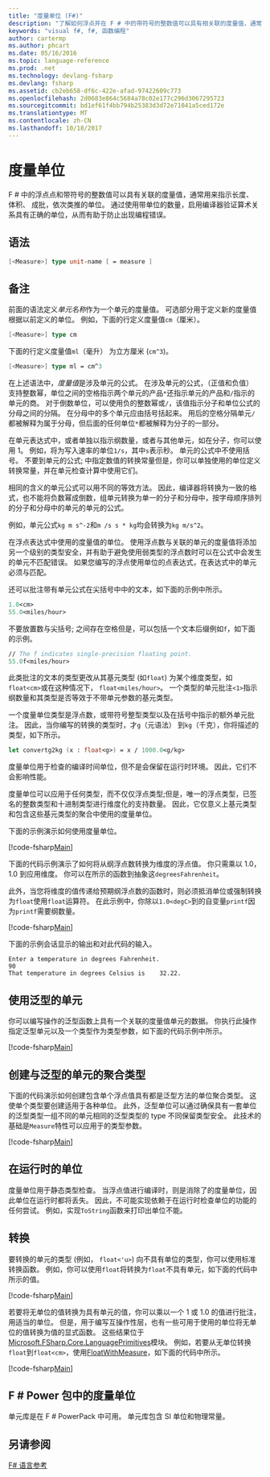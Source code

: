 ```yaml
---
title: "度量单位 (F#)"
description: "了解如何浮点并在 F # 中的带符号的整数值可以具有相关联的度量值，通常用来指示长度、 卷和大容量单位。"
keywords: "visual f#, f#, 函数编程"
author: cartermp
ms.author: phcart
ms.date: 05/16/2016
ms.topic: language-reference
ms.prod: .net
ms.technology: devlang-fsharp
ms.devlang: fsharp
ms.assetid: cb2eb658-df6c-422e-afad-97422609c773
ms.openlocfilehash: 2d0683e864c5684a78c02e177c296d3067295723
ms.sourcegitcommit: bd1ef61f4bb794b25383d3d72e71041a5ced172e
ms.translationtype: MT
ms.contentlocale: zh-CN
ms.lasthandoff: 10/18/2017
---
```

# <a name="units-of-measure"></a>度量单位

F # 中的浮点点和带符号的整数值可以具有关联的度量值，通常用来指示长度、 体积、 成批，依次类推的单位。 通过使用带单位的数量，启用编译器验证算术关系具有正确的单位，从而有助于防止出现编程错误。


## <a name="syntax"></a>语法

```fsharp
[<Measure>] type unit-name [ = measure ]
```

## <a name="remarks"></a>备注
前面的语法定义*单元名称*作为一个单元的度量值。 可选部分用于定义新的度量值根据以前定义的单位。 例如，下面的行定义度量值`cm`（厘米）。

```fsharp
[<Measure>] type cm
```

下面的行定义度量值`ml`（毫升） 为立方厘米 (`cm^3`)。

```fsharp
[<Measure>] type ml = cm^3
```

在上述语法中，*度量值*是涉及单元的公式。 在涉及单元的公式，（正值和负值） 支持整数幂，单位之间的空格指示两个单元的产品`*`还指示单元的产品和`/`指示的单元的商。 对于倒数单位，可以使用负的整数幂或`/`，该值指示分子和单位公式的分母之间的分隔。 在分母中的多个单元应由括号括起来。 用后的空格分隔单元`/`都被解释为属于分母，但后面的任何单位`*`都被解释为分子的一部分。

在单元表达式中，或者单独以指示纲数量，或者与其他单元，如在分子，你可以使用 1。 例如，将为写入速率的单位`1/s`，其中`s`表示秒。 单元的公式中不使用括号。 不要到单元的公式; 中指定数值的转换常量但是，你可以单独使用的单位定义转换常量，并在单元检查计算中使用它们。

相同的含义的单元公式可以用不同的等效方法。 因此，编译器将转换为一致的格式，也不能将负数幂成倒数，组单元转换为单一的分子和分母中，按字母顺序排列的分子和分母中的单元的单元的公式。

例如，单元公式`kg m s^-2`和`m /s s * kg`均会转换为`kg m/s^2`。

在浮点表达式中使用的度量值的单位。 使用浮点数与关联的单元的度量值将添加另一个级别的类型安全，并有助于避免使用弱类型的浮点数时可以在公式中会发生的单元不匹配错误。 如果您编写的浮点使用单位的点表达式，在表达式中的单元必须与匹配。

还可以批注带有单元公式在尖括号中中的文本，如下面的示例中所示。

```fsharp
1.0<cm>
55.0<miles/hour>
```

不要放置数与尖括号; 之间存在空格但是，可以包括一个文本后缀例如`f`，如下面的示例。

```fsharp
// The f indicates single-precision floating point.
55.0f<miles/hour>
```

此类批注的文本的类型更改从其基元类型 (如`float`) 为某个维度类型，如`float<cm>`或在这种情况下， `float<miles/hour>`。 一个类型的单元批注`<1>`指示纲数量和其类型是否等效于不带单元参数的基元类型。

一个度量单位类型是浮点数，或带符号整型类型以及在括号中指示的额外单元批注。 因此，当你编写的转换的类型时，才`g`（元语法） 到`kg`（千克），你将描述的类型，如下所示。

```fsharp
let convertg2kg (x : float<g>) = x / 1000.0<g/kg>
```

度量单位用于检查的编译时间单位，但不是会保留在运行时环境。 因此，它们不会影响性能。

度量单位可以应用于任何类型，而不仅仅浮点类型;但是，唯一的浮点类型，已签名的整数类型和十进制类型进行维度化的支持数量。 因此，它仅意义上基元类型和包含这些基元类型的聚合中使用的度量单位。

下面的示例演示如何使用度量单位。

[!code-fsharp[Main](../../../samples/snippets/fsharp/lang-ref-2/snippet6901.fs)]
    
下面的代码示例演示了如何将从纲浮点数转换为维度的浮点值。 你只需乘以 1.0，1.0 到应用维度。 你可以在所示的函数到抽象这`degreesFahrenheit`。

此外，当您将维度的值传递给预期纲浮点数的函数时，则必须抵消单位或强制转换为`float`使用`float`运算符。 在此示例中，你除以`1.0<degC>`到的自变量`printf`因为`printf`需要纲数量。

[!code-fsharp[Main](../../../samples/snippets/fsharp/lang-ref-2/snippet6902.fs)]

下面的示例会话显示的输出和对此代码的输入。

```
Enter a temperature in degrees Fahrenheit.
90
That temperature in degrees Celsius is    32.22.
```

## <a name="using-generic-units"></a>使用泛型的单元
你可以编写操作的泛型函数上具有一个关联的度量值单元的数据。 你执行此操作指定泛型单元以及一个类型作为类型参数，如下面的代码示例中所示。

[!code-fsharp[Main](../../../samples/snippets/fsharp/lang-ref-2/snippet6903.fs)]
    
## <a name="creating-aggregate-types-with-generic-units"></a>创建与泛型的单元的聚合类型
下面的代码演示如何创建包含单个浮点值具有都是泛型方法的单位聚合类型。 这使单个类型要创建适用于各种单位。 此外，泛型单位可以通过确保具有一套单位的泛型类型一组不同的单元相同的泛型类型的 type 不同保留类型安全。 此技术的基础是`Measure`特性可以应用于的类型参数。

[!code-fsharp[Main](../../../samples/snippets/fsharp/lang-ref-2/snippet6904.fs)]
    
## <a name="units-at-runtime"></a>在运行时的单位
度量单位用于静态类型检查。 当浮点值进行编译时，则是消除了的度量单位，因此单位在运行时都将丢失。 因此，不可能实现依赖于在运行时检查单位的功能的任何尝试。 例如，实现`ToString`函数来打印出单位不能。


## <a name="conversions"></a>转换
要转换的单元的类型 (例如， `float<'u>`) 向不具有单位的类型，你可以使用标准转换函数。 例如，你可以使用`float`将转换为`float`不具有单元，如下面的代码中所示的值。

[!code-fsharp[Main](../../../samples/snippets/fsharp/lang-ref-2/snippet6905.fs)]

若要将无单位的值转换为具有单元的值，你可以乘以一个 1 或 1.0 的值进行批注，用适当的单位。 但是，用于编写互操作性层，也有一些可用于使用的单位将无单位的值转换为值的显式函数。 这些结果位于[Microsoft.FSharp.Core.LanguagePrimitives](https://msdn.microsoft.com/library/69d08ac5-5d51-4c20-bf1e-850fd312ece3)模块。 例如，若要从无单位转换`float`到`float<cm>`，使用[FloatWithMeasure](https://msdn.microsoft.com/library/69520bc7-d67b-46b8-9004-7cac9646b8d9)，如下面的代码中所示。

[!code-fsharp[Main](../../../samples/snippets/fsharp/lang-ref-2/snippet6906.fs)]
    
## <a name="units-of-measure-in-the-f-power-pack"></a>F # Power 包中的度量单位
单元库是在 F # PowerPack 中可用。 单元库包含 SI 单位和物理常量。


## <a name="see-also"></a>另请参阅
[F# 语言参考](index.md)

